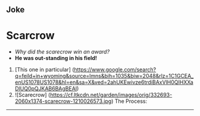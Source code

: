 ## Joke
# Scarcrow
- *Why did the scarecrow win an award?*
- **He was out-standing in his field!**
1. [This one in particular] (https://www.google.com/search?q=feild+in+wyoming&source=lmns&bih=1035&biw=2048&rlz=1C1GCEA_enUS1078US1078&hl=en&sa=X&ved=2ahUKEwivze6trdiBAxVlH0QIHXXaDlUQ0pQJKAB6BAgBEAI)
2. ![Scarecrow] (https://cf.ltkcdn.net/garden/images/orig/332693-2060x1374-scarecrow-1210026573.jpg)
The Process: 
---
